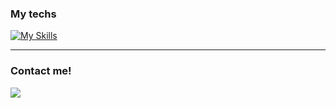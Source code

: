 ### My techs
[![My Skills](https://skillicons.dev/icons?i=react,js,ts,scss,bootstrap,css,html,git)](https://skillicons.dev)
  
---
  
### Contact me!
<a href="https://www.linkedin.com/in/pauloh-moreira" target="_blank"><img src="https://img.shields.io/badge/-LinkedIn-%230077B5?style=for-the-badge&logo=linkedin&logoColor=white" target="_blank"></a>

